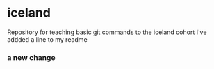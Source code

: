 # iceland
Repository for teaching basic git commands to the iceland cohort
I've addded a line to my readme
### a new change
